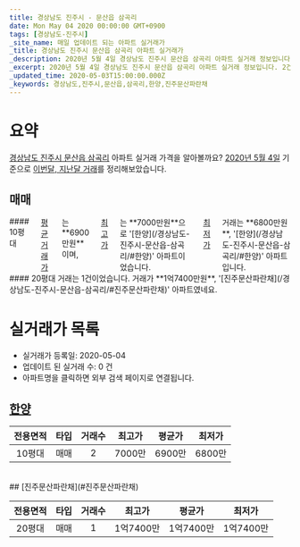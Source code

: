 ```yaml
---
title: 경상남도 진주시 - 문산읍 삼곡리
date: Mon May 04 2020 00:00:00 GMT+0900
tags: [경상남도-진주시]
_site_name: 매일 업데이트 되는 아파트 실거래가
_title: 경상남도 진주시 문산읍 삼곡리 아파트 실거래가
_description: 2020년 5월 4일 경상남도 진주시 문산읍 삼곡리 아파트 실거래 정보입니다. 2건 아파트 정보가 있습니다.
_excerpt: 2020년 5월 4일 경상남도 진주시 문산읍 삼곡리 아파트 실거래 정보입니다. 2건 아파트 정보가 있습니다.
_updated_time: 2020-05-03T15:00:00.000Z
_keywords: 경상남도,진주시,문산읍,삼곡리,한양,진주문산파란채
---
```





# 요약
<ins>경상남도 진주시 문산읍 삼곡리</ins> 아파트 실거래 가격을 알아볼까요? <ins>2020년 5월 4일</ins> 기준으로 <ins>이번달, 지난달 거래</ins>를 정리해보았습니다.

## 매매
<div class="container">
<div class="six columns" markdown="1">
#### 10평대
<ins>평균 거래가</ins>는 **6900만원**이며, <ins>최고가</ins>는 **7000만원**으로 '[한양](/경상남도-진주시-문산읍-삼곡리/#한양)' 아파트이었습니다. <ins>최저가</ins> 거래는 **6800만원**, '[한양](/경상남도-진주시-문산읍-삼곡리/#한양)' 아파트입니다.
</div>
<div class="six columns" markdown="1">
#### 20평대
거래는 1건이었습니다. 거래가 **1억7400만원**, '[진주문산파란채](/경상남도-진주시-문산읍-삼곡리/#진주문산파란채)' 아파트였네요.
</div>
</div>



# 실거래가 목록
- 실거래가 등록일: 2020-05-04
- 업데이트 된 실거래 수: 0 건
- 아파트명을 클릭하면 외부 검색 페이지로 연결됩니다.

## [한양](#한양)

|전용면적|타입|거래수|최고가|평균가|최저가|
|:---:|:---:|:---:|:---:|:---:|:---:|
|10평대|<span class="deal-type-1">매매</span>|2|7000만|6900만|6800만|

<br/>
## [진주문산파란채](#진주문산파란채)

|전용면적|타입|거래수|최고가|평균가|최저가|
|:---:|:---:|:---:|:---:|:---:|:---:|
|20평대|<span class="deal-type-1">매매</span>|1|1억7400만|1억7400만|1억7400만|

<br/>



